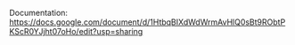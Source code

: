 Documentation: https://docs.google.com/document/d/1HtbqBIXdWdWrmAvHlQ0sBt9RObtPKScR0YJjht07oHo/edit?usp=sharing
